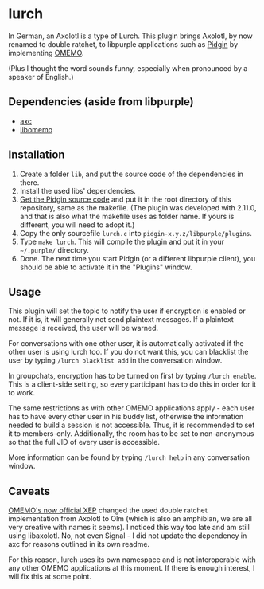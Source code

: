 # lurch
In German, an Axolotl is a type of Lurch. This plugin brings Axolotl, by now renamed to double ratchet, to libpurple applications such as [Pidgin](https://www.pidgin.im/) by implementing [OMEMO](https://conversations.im/omemo/).

(Plus I thought the word sounds funny, especially when pronounced by a speaker of English.)

## Dependencies (aside from libpurple)
* [axc](https://github.com/gkdr/axc)
* [libomemo](https://github.com/gkdr/libomemo)

## Installation
1. Create a folder `lib`, and put the source code of the dependencies in there.
2. Install the used libs' dependencies.
3. [Get the Pidgin source code](https://www.pidgin.im/download/) and put it in the root directory of this repository, same as the makefile. (The plugin was developed with 2.11.0, and that is also what the makefile uses as folder name. If yours is different, you will need to adopt it.)
4. Copy the only sourcefile `lurch.c` into `pidgin-x.y.z/libpurple/plugins`.
5. Type `make lurch`. This will compile the plugin and put it in your `~/.purple/` directory.
6. Done. The next time you start Pidgin (or a different libpurple client), you should be able to activate it in the "Plugins" window.

## Usage
This plugin will set the topic to notify the user if encryption is enabled or not. If it is, it will generally not send plaintext messages. If a plaintext message is received, the user will be warned.

For conversations with one other user, it is automatically activated if the other user is using lurch too. If you do not want this, you can blacklist the user by typing `/lurch blacklist add` in the conversation window.


In groupchats, encryption has to be turned on first by typing `/lurch enable`. This is a client-side setting, so every participant has to do this in order for it to work.

The same restrictions as with other OMEMO applications apply - each user has to have every other user in his buddy list, otherwise the information needed to build a session is not accessible. Thus, it is recommended to set it to members-only.
Additionally, the room has to be set to non-anonymous so that the full JID of every user is accessible.

More information can be found by typing `/lurch help` in any conversation window.

## Caveats
[OMEMO's now official XEP](https://xmpp.org/extensions/xep-0384.html) changed the used double ratchet implementation from Axolotl to Olm (which is also an amphibian, we are all very creative with names it seems). I noticed this way too late and am still using libaxolotl. No, not even Signal - I did not update the dependency in axc for reasons outlined in its own readme.

For this reason, lurch uses its own namespace and is not interoperable with any other OMEMO applications at this moment.
If there is enough interest, I will fix this at some point.
